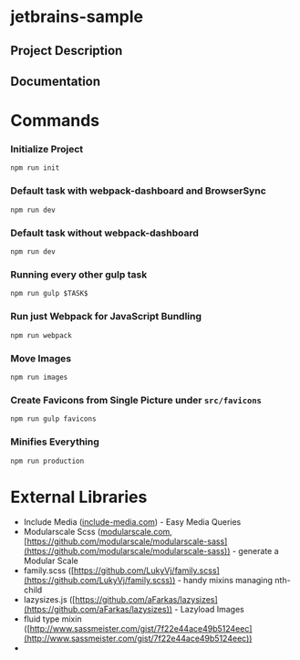 # jetbrains-sample

## Project Description

## Documentation

# Commands

### Initialize Project
```
npm run init
```

### Default task with webpack-dashboard and BrowserSync
```
npm run dev
```

### Default task without webpack-dashboard
```
npm run dev
```

### Running every other gulp task
```
npm run gulp $TASK$
```

### Run just Webpack for JavaScript Bundling
```
npm run webpack
```

### Move Images
```
npm run images
```

### Create Favicons from Single Picture under `src/favicons`
```
npm run gulp favicons
```


### Minifies Everything
```
npm run production
```

# External Libraries
- Include Media ([include-media.com](http://include-media.com/)) - Easy Media Queries
- Modularscale Scss ([modularscale.com](http://www.modularscale.com/), [https://github.com/modularscale/modularscale-sass](https://github.com/modularscale/modularscale-sass)) - generate a Modular Scale
- family.scss ([https://github.com/LukyVj/family.scss](https://github.com/LukyVj/family.scss)) - handy mixins managing nth-child
- lazysizes.js ([https://github.com/aFarkas/lazysizes](https://github.com/aFarkas/lazysizes)) - Lazyload Images
- fluid type mixin ([http://www.sassmeister.com/gist/7f22e44ace49b5124eec](http://www.sassmeister.com/gist/7f22e44ace49b5124eec))
- 
